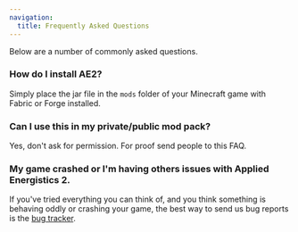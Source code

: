 ```yaml
---
navigation:
  title: Frequently Asked Questions
---
```


Below are a number of commonly asked questions.

### How do I install AE2?

Simply place the jar file in the `mods` folder of your Minecraft game with Fabric or Forge installed.

### Can I use this in my private/public mod pack?

Yes, don't ask for permission. For proof send people to this FAQ.

### My game crashed or I'm having others issues with Applied Energistics 2.

If you've tried everything you can think of, and you think something is
behaving oddly or crashing your game, the best way to send us bug reports is
the [bug tracker](https://github.com/AppliedEnergistics/Applied-Energistics-2/issues).
